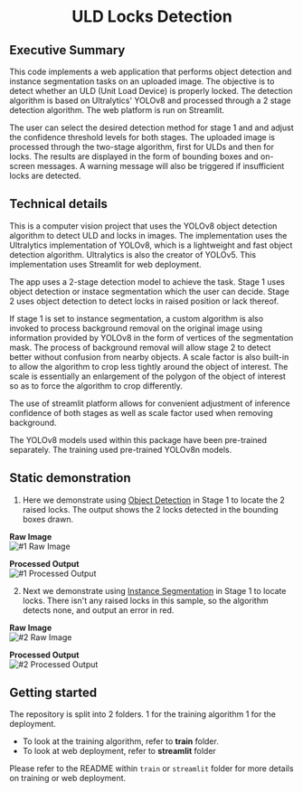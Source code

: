 <div align="center">
  <h1>ULD Locks Detection</h1>
</div>

## Executive Summary

This code implements a web application that performs object detection and instance segmentation tasks on an uploaded image. The objective is to detect whether an ULD (Unit Load Device) is properly locked. The detection algorithm is based on Ultralytics' YOLOv8 and processed through a 2 stage detection algorithm. The web platform is run on Streamlit.

The user can select the desired detection method for stage 1 and and adjust the confidence threshold levels for both stages. The uploaded image is processed through the two-stage algorithm, first for ULDs and then for locks. The results are displayed in the form of bounding boxes and on-screen messages. A warning message will also be triggered if insufficient locks are detected.

## Technical details

This is a computer vision project that uses the YOLOv8 object detection algorithm to detect ULD and locks in images. The implementation uses the Ultralytics implementation of YOLOv8, which is a lightweight and fast object detection algorithm. Ultralytics is also the creator of YOLOv5. This implementation uses Streamlit for web deployment.

The app uses a 2-stage detection model to achieve the task. Stage 1 uses object detection or instace segmentation which the user can decide. Stage 2 uses object detection to detect locks in raised position or lack thereof.

If stage 1 is set to instance segmentation, a custom algorithm is also invoked to process background removal on the original image using information provided by YOLOv8 in the form of vertices of the segmentation mask. The process of background removal will allow stage 2 to detect better without confusion from nearby objects. A scale factor is also built-in to allow the algorithm to crop less tightly around the object of interest. The scale is essentially an enlargement of the polygon of the object of interest so as to force the algorithm to crop differently.

The use of streamlit platform allows for convenient adjustment of inference confidence of both stages as well as scale factor used when removing background.

The YOLOv8 models used within this package have been pre-trained separately. The training used pre-trained YOLOv8n models.

## Static demonstration

1. Here we demonstrate using <ins>Object Detection</ins> in Stage 1 to locate the 2 raised locks. The output shows the 2 locks detected in the bounding boxes drawn.

**Raw Image**<br>
![#1 Raw Image](https://user-images.githubusercontent.com/86142858/220334321-8b44ae00-b8cc-4a4a-8b43-a58c18606b2c.jpg)

**Processed Output**<br>
![#1 Processed Output](https://user-images.githubusercontent.com/86142858/220334804-57dda9e1-5087-498d-8b10-3667c69a47d4.png)

2. Next we demonstrate using <ins>Instance Segmentation</ins> in Stage 1 to locate locks. There isn't any raised locks in this sample, so the algorithm detects none, and output an error in red.

**Raw Image**<br>
![#2 Raw Image](https://user-images.githubusercontent.com/86142858/220335210-1211f3c4-8868-43f7-9cbb-06b41fe9053b.png)

**Processed Output**<br>
![#2 Processed Output](https://user-images.githubusercontent.com/86142858/220335449-ebb2cebc-d81c-438d-bc37-20062aa9f6a4.png)

## Getting started

The repository is split into 2 folders. 1 for the training algorithm 1 for the deployment.

-   To look at the training algorithm, refer to **train** folder.
-   To look at web deployment, refer to **streamlit** folder

Please refer to the README within `train` or `streamlit` folder for more details on training or web deployment.
